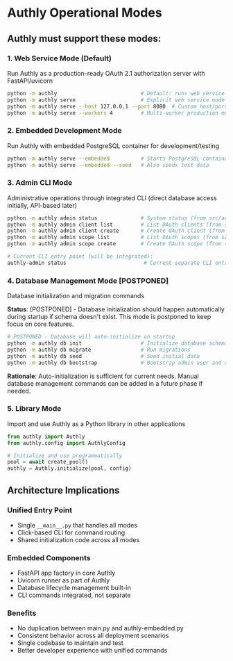 # Authly Operational Modes

## Authly must support these modes:

### 1. **Web Service Mode** (Default)
Run Authly as a production-ready OAuth 2.1 authorization server with FastAPI/uvicorn
```bash
python -m authly                           # Default: runs web service on 0.0.0.0:8000
python -m authly serve                     # Explicit web service mode
python -m authly serve --host 127.0.0.1 --port 8080  # Custom host/port
python -m authly serve --workers 4         # Multi-worker production mode
```

### 2. **Embedded Development Mode**
Run Authly with embedded PostgreSQL container for development/testing
```bash
python -m authly serve --embedded          # Starts PostgreSQL container + web service
python -m authly serve --embedded --seed   # Also seeds test data
```

### 3. **Admin CLI Mode**
Administrative operations through integrated CLI (direct database access initially, API-based later)
```bash
python -m authly admin status              # System status (from src/authly/admin/cli.py)
python -m authly admin client list         # List OAuth clients (from src/authly/admin/client_commands.py)
python -m authly admin client create       # Create OAuth client (from src/authly/admin/client_commands.py)
python -m authly admin scope list          # List OAuth scopes (from src/authly/admin/scope_commands.py)
python -m authly admin scope create        # Create OAuth scope (from src/authly/admin/scope_commands.py)

# Current CLI entry point (will be integrated):
authly-admin status                         # Current separate CLI entry
```

### 4. **Database Management Mode** [POSTPONED]
Database initialization and migration commands

**Status**: [POSTPONED] - Database initialization should happen automatically during startup if schema doesn't exist. This mode is postponed to keep focus on core features.

```bash
# POSTPONED - Database will auto-initialize on startup
python -m authly db init                   # Initialize database schema  
python -m authly db migrate                # Run migrations
python -m authly db seed                   # Seed initial data
python -m authly db bootstrap              # Bootstrap admin user and scopes
```

**Rationale**: Auto-initialization is sufficient for current needs. Manual database management commands can be added in a future phase if needed.

### 5. **Library Mode**
Import and use Authly as a Python library in other applications
```python
from authly import Authly
from authly.config import AuthlyConfig

# Initialize and use programmatically
pool = await create_pool()
authly = Authly.initialize(pool, config)
```

## Architecture Implications

### Unified Entry Point
- Single `__main__.py` that handles all modes
- Click-based CLI for command routing
- Shared initialization code across all modes

### Embedded Components
- FastAPI app factory in core Authly
- Uvicorn runner as part of Authly
- Database lifecycle management built-in
- CLI commands integrated, not separate

### Benefits
- No duplication between main.py and authly-embedded.py
- Consistent behavior across all deployment scenarios
- Single codebase to maintain and test
- Better developer experience with unified commands
